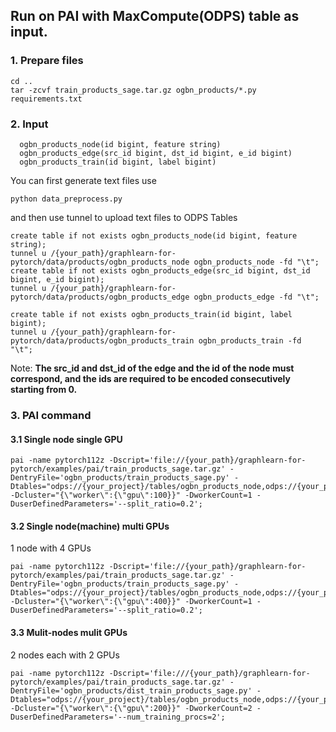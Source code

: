 ## Run on PAI with MaxCompute(ODPS) table as input.

### 1. Prepare files
```
cd ..
tar -zcvf train_products_sage.tar.gz ogbn_products/*.py requirements.txt
```


### 2. Input
```
  ogbn_products_node(id bigint, feature string)
  ogbn_products_edge(src_id bigint, dst_id bigint, e_id bigint)
  ogbn_products_train(id bigint, label bigint)
```
You can first generate text files use
```
python data_preprocess.py
```

and then use tunnel to upload text files to ODPS Tables
```
create table if not exists ogbn_products_node(id bigint, feature string);
tunnel u /{your_path}/graphlearn-for-pytorch/data/products/ogbn_products_node ogbn_products_node -fd "\t";
create table if not exists ogbn_products_edge(src_id bigint, dst_id bigint, e_id bigint);
tunnel u /{your_path}/graphlearn-for-pytorch/data/products/ogbn_products_edge ogbn_products_edge -fd "\t";

create table if not exists ogbn_products_train(id bigint, label bigint);
tunnel u /{your_path}/graphlearn-for-pytorch/data/products/ogbn_products_train ogbn_products_train -fd "\t";
```

Note: **The src_id and dst_id of the edge and the id of the node must correspond,
and the ids are required to be encoded consecutively starting from 0.**


### 3. PAI command
#### 3.1 Single node single GPU

```
pai -name pytorch112z -Dscript='file://{your_path}/graphlearn-for-pytorch/examples/pai/train_products_sage.tar.gz' -DentryFile='ogbn_products/train_products_sage.py' -Dtables="odps://{your_project}/tables/ogbn_products_node,odps://{your_project}/tables/ogbn_products_edge,odps://{your_project}/tables/ogbn_products_train" -Dcluster="{\"worker\":{\"gpu\":100}}" -DworkerCount=1 -DuserDefinedParameters='--split_ratio=0.2';
```

#### 3.2 Single node(machine) multi GPUs
1 node with 4 GPUs

```
pai -name pytorch112z -Dscript='file://{your_path}/graphlearn-for-pytorch/examples/pai/train_products_sage.tar.gz' -DentryFile='ogbn_products/train_products_sage.py' -Dtables="odps://{your_project}/tables/ogbn_products_node,odps://{your_project}/tables/ogbn_products_edge,odps://{your_project}/tables/ogbn_products_train" -Dcluster="{\"worker\":{\"gpu\":400}}" -DworkerCount=1 -DuserDefinedParameters='--split_ratio=0.2';
```

#### 3.3 Mulit-nodes mulit GPUs
2 nodes each with 2 GPUs

```
pai -name pytorch112z -Dscript='file:///{your_path}/graphlearn-for-pytorch/examples/pai/train_products_sage.tar.gz' -DentryFile='ogbn_products/dist_train_products_sage.py' -Dtables="odps://{your_project}/tables/ogbn_products_node,odps://{your_project}/tables/ogbn_products_edge,odps://{your_project}/tables/ogbn_products_train" -Dcluster="{\"worker\":{\"gpu\":200}}" -DworkerCount=2 -DuserDefinedParameters='--num_training_procs=2';
```
